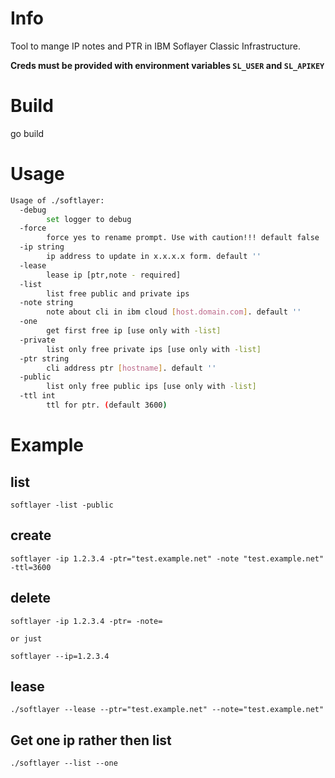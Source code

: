 # Info
Tool to mange IP notes and PTR in IBM Soflayer Classic Infrastructure.

__Creds must be provided with environment variables `SL_USER` and `SL_APIKEY`__

# Build
go build

# Usage

```bash
Usage of ./softlayer:
  -debug
        set logger to debug
  -force
        force yes to rename prompt. Use with caution!!! default false
  -ip string
        ip address to update in x.x.x.x form. default ''
  -lease
        lease ip [ptr,note - required]
  -list
        list free public and private ips
  -note string
        note about cli in ibm cloud [host.domain.com]. default ''
  -one
        get first free ip [use only with -list]
  -private
        list only free private ips [use only with -list]
  -ptr string
        cli address ptr [hostname]. default ''
  -public
        list only free public ips [use only with -list]
  -ttl int
        ttl for ptr. (default 3600)
```

# Example
## list
```
softlayer -list -public
```
## create
```
softlayer -ip 1.2.3.4 -ptr="test.example.net" -note "test.example.net" -ttl=3600
```
## delete
```
softlayer -ip 1.2.3.4 -ptr= -note=

or just

softlayer --ip=1.2.3.4
```

## lease
```
./softlayer --lease --ptr="test.example.net" --note="test.example.net"
```

## Get one ip rather then list
```
./softlayer --list --one
```
